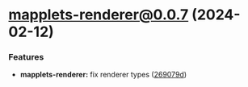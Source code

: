 # mapplets-renderer@0.0.7 (2024-02-12)

### Features

* **mapplets-renderer:** fix renderer types ([269079d](https://github.com/mapplesorg/mapplets/commit/269079de2c1fbd25b2cd1342dd7c48235c6610e2))

